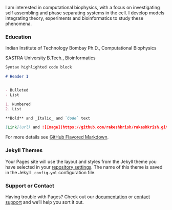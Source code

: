 
I am interested in computational biophysics, with a focus on investigating self
assembling and phase separating systems in the cell. I develop models integrating
theory, experiments and bioinformatics to study these phenomena.

### Education

Indian Institute of Technology Bombay     Ph.D., Computational Biophysics

SASTRA University B.Tech., Bioinformatics

```markdown
Syntax highlighted code block

# Header 1


- Bulleted
- List

1. Numbered
2. List

**Bold** and _Italic_ and `Code` text

[Link](url) and ![Image](https://github.com/rakeshkrish/rakeshkrish.github.io/blob/main/22.png)
```

For more details see [GitHub Flavored Markdown](https://guides.github.com/features/mastering-markdown/).

### Jekyll Themes

Your Pages site will use the layout and styles from the Jekyll theme you have selected in your [repository settings](https://github.com/rakeshkrish/rakeshkrish.github.io/settings/pages). The name of this theme is saved in the Jekyll `_config.yml` configuration file.

### Support or Contact

Having trouble with Pages? Check out our [documentation](https://docs.github.com/categories/github-pages-basics/) or [contact support](https://support.github.com/contact) and we’ll help you sort it out.

